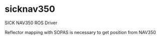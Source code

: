 # sicknav350
SICK NAV350 ROS Driver

Reflector mapping with SOPAS is necessary to get position from NAV350
